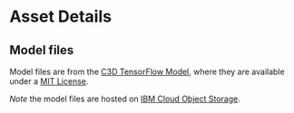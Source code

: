 # Asset Details

## Model files

Model files are from the [C3D TensorFlow Model](https://github.com/hx173149/C3D-tensorflow), where they are available under a [MIT License](https://opensource.org/licenses/MIT).

_Note_ the model files are hosted on [IBM Cloud Object Storage](https://s3.us-south.cloud-object-storage.appdomain.cloud/max-assets-prod/max-sports-video-classifier/1.0.0/assets.tar.gz).